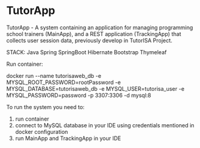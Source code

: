 # TutorApp

TutorApp - A system containing an application for managing programming school trainers (MainApp), and a REST application (TrackingApp) that collects user session data, previously develop in TutorISA Project.

STACK: Java Spring SpringBoot Hibernate Bootstrap Thymeleaf

Run container:

docker run --name tutorisaweb_db
-e MYSQL_ROOT_PASSWORD=rootPassword
-e MYSQL_DATABASE=tutorisaweb_db
-e MYSQL_USER=tutorisa_user
-e MYSQL_PASSWORD=password
-p 3307:3306
-d mysql:8

To run the system you need to:
1. run container
2. connect to MySQL database in your IDE using credentials mentioned in docker configuration
3. run MainApp and TrackingApp in your IDE
